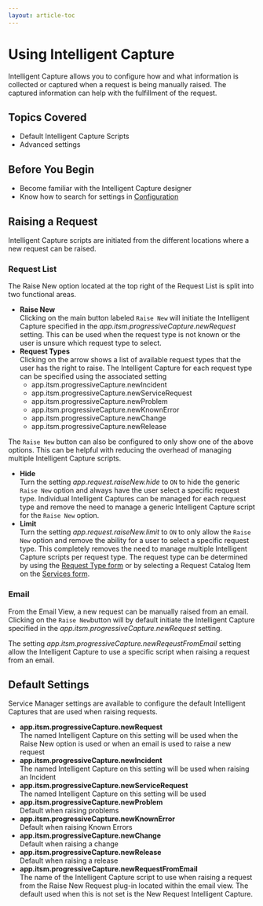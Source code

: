 ```yaml
---
layout: article-toc
---
```

# Using Intelligent Capture
Intelligent Capture allows you to configure how and what information is collected or captured when a request is being manually raised. The captured information can help with the fulfillment of the request. 

## Topics Covered
* Default Intelligent Capture Scripts
* Advanced settings

## Before You Begin
* Become familiar with the Intelligent Capture designer
* Know how to search for settings in [Configuration](/esp-config/getting-started/using-configuration)

## Raising a Request
Intelligent Capture scripts are initiated from the different locations where a new request can be raised. 

### Request List
The Raise New option located at the top right of the Request List is split into two functional areas.

* **Raise New**<br>Clicking on the main button labeled `Raise New` will initiate the Intelligent Capture specified in the *app.itsm.progressiveCapture.newRequest* setting. This can be used when the request type is not known or the user is unsure which request type to select.
* **Request Types**<br>Clicking on the arrow shows a list of available request types that the user has the right to raise.  The Intelligent Capture for each request type can be specified using the associated setting
    * app.itsm.progressiveCapture.newIncident
    * app.itsm.progressiveCapture.newServiceRequest
    * app.itsm.progressiveCapture.newProblem
    * app.itsm.progressiveCapture.newKnownError
    * app.itsm.progressiveCapture.newChange
    * app.itsm.progressiveCapture.newRelease

The `Raise New` button can also be configured to only show one of the above options. This can be helpful with reducing the overhead of managing multiple Intelligent Capture scripts.
* **Hide**<br>Turn the setting *app.request.raiseNew.hide* to `ON` to hide the generic `Raise New` option and always have the user select a specific request type. Individual Intelligent Captures can be managed for each request type and remove the need to manage a generic Intelligent Capture script for the `Raise New` option.
* **Limit**<br>Turn the setting *app.request.raiseNew.limit* to `ON` to only allow the `Raise New` option and remove the ability for a user to select a specific request type. This completely removes the need to manage multiple Intelligent Capture scripts per request type. The request type can be determined by using the [Request Type form](/service-manager-config/customize/service-manager-capture-forms#release-type) or by selecting a Request Catalog Item on the [Services form](/service-manager-config/customize/service-manager-capture-forms#services).  

### Email
From the Email View, a new request can be manually raised from an email. Clicking on the `Raise New`button will by default initiate the Intelligent Capture specified in the *app.itsm.progressiveCapture.newRequest* setting.

The setting *app.itsm.progressiveCapture.newReqeustFromEmail* setting allow the Intelligent Capture to use a specific script when raising a request from an email.

## Default Settings
Service Manager settings are available to configure the default Intelligent Captures that are used when raising requests.

* **app.itsm.progressiveCapture.newRequest**<br>The named Intelligent Capture on this setting will be used when the Raise New option is used or when an email is used to raise a new request
* **app.itsm.progressiveCapture.newIncident**<br>The named Intelligent Capture on this setting will be used when raising an Incident
* **app.itsm.progressiveCapture.newServiceRequest**<br>The named Intelligent Capture on this setting will be used
* **app.itsm.progressiveCapture.newProblem**<br>Default when raising problems
* **app.itsm.progressiveCapture.newKnownError**<br>Default when raising Known Errors
* **app.itsm.progressiveCapture.newChange**<br>Default when raising a change
* **app.itsm.progressiveCapture.newRelease**<br>Default when raising a release
* **app.itsm.progressiveCapture.newRequestFromEmail**<br>The name of the Intelligent Capture script to use when raising a request from the Raise New Request plug-in located within the email view. The default used when this is not set is the New Request Intelligent Capture.
